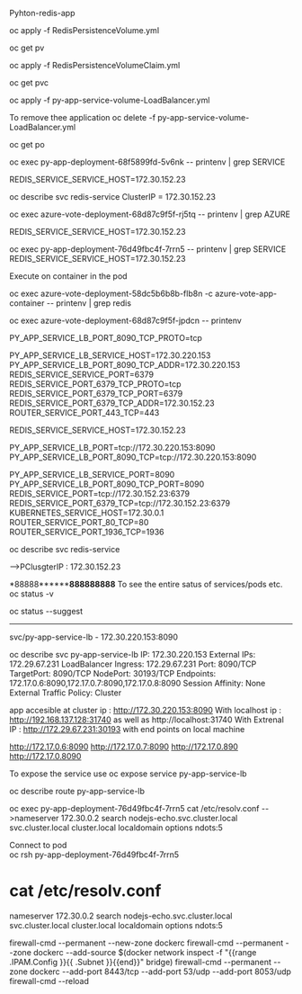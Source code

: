 

 Pyhton-redis-app

  

  oc apply -f RedisPersistenceVolume.yml

  oc get pv

  oc apply -f RedisPersistenceVolumeClaim.yml

  oc get pvc
  
  oc apply -f py-app-service-volume-LoadBalancer.yml

 To remove thee application
  oc delete  -f py-app-service-volume-LoadBalancer.yml

  oc get po

  oc exec  py-app-deployment-68f5899fd-5v6nk -- printenv | grep SERVICE

  REDIS_SERVICE_SERVICE_HOST=172.30.152.23

  oc describe svc redis-service
  ClusterIP = 172.30.152.23

  oc exec  azure-vote-deployment-68d87c9f5f-rj5tq -- printenv | grep AZURE

  REDIS_SERVICE_SERVICE_HOST=172.30.152.23

  oc exec py-app-deployment-76d49fbc4f-7rrn5  -- printenv | grep SERVICE
  REDIS_SERVICE_SERVICE_HOST=172.30.152.23


  Execute on container in the pod

  oc exec azure-vote-deployment-58dc5b6b8b-flb8n -c azure-vote-app-container  -- printenv | grep redis

  oc exec azure-vote-deployment-68d87c9f5f-jpdcn  -- printenv


   
PY_APP_SERVICE_LB_PORT_8090_TCP_PROTO=tcp
 
PY_APP_SERVICE_LB_SERVICE_HOST=172.30.220.153
PY_APP_SERVICE_LB_PORT_8090_TCP_ADDR=172.30.220.153
REDIS_SERVICE_SERVICE_PORT=6379
REDIS_SERVICE_PORT_6379_TCP_PROTO=tcp
REDIS_SERVICE_PORT_6379_TCP_PORT=6379
REDIS_SERVICE_PORT_6379_TCP_ADDR=172.30.152.23
ROUTER_SERVICE_PORT_443_TCP=443

REDIS_SERVICE_SERVICE_HOST=172.30.152.23

 
PY_APP_SERVICE_LB_PORT=tcp://172.30.220.153:8090
PY_APP_SERVICE_LB_PORT_8090_TCP=tcp://172.30.220.153:8090
 

PY_APP_SERVICE_LB_SERVICE_PORT=8090
PY_APP_SERVICE_LB_PORT_8090_TCP_PORT=8090
REDIS_SERVICE_PORT=tcp://172.30.152.23:6379
REDIS_SERVICE_PORT_6379_TCP=tcp://172.30.152.23:6379
KUBERNETES_SERVICE_HOST=172.30.0.1
ROUTER_SERVICE_PORT_80_TCP=80
ROUTER_SERVICE_PORT_1936_TCP=1936


  oc describe svc redis-service

 -->PClusgterIP : 172.30.152.23


  *88888********888888888**
  To see the entire satus of services/pods etc.
   oc status -v

  oc status --suggest

   ****************************************

  svc/py-app-service-lb - 172.30.220.153:8090


  oc describe svc py-app-service-lb
  IP:				172.30.220.153
 External IPs:             172.29.67.231
 LoadBalancer Ingress:     172.29.67.231
Port:                     <unset>  8090/TCP
TargetPort:               8090/TCP
NodePort:                 <unset>  30193/TCP
Endpoints:                172.17.0.6:8090,172.17.0.7:8090,172.17.0.8:8090
Session Affinity:         None
External Traffic Policy:  Cluster

  app accesible at cluster ip : http://172.30.220.153:8090
  With localhost ip : http://192.168.137.128:31740
 as well as http://localhost:31740
  With Extrenal IP : http://172.29.67.231:30193
  with end points on local machine

  http://172.17.0.6:8090
  http://172.17.0.7:8090
  http://172.17.0.890
  http://172.17.0.8090


  To expose the service use
  oc expose service py-app-service-lb


  oc describe route py-app-service-lb
  
  oc exec py-app-deployment-76d49fbc4f-7rrn5 cat /etc/resolv.conf
-->nameserver 172.30.0.2
search nodejs-echo.svc.cluster.local svc.cluster.local cluster.local localdomain
options ndots:5

  Connect to pod  
  oc rsh py-app-deployment-76d49fbc4f-7rrn5
# cat /etc/resolv.conf
nameserver 172.30.0.2
search nodejs-echo.svc.cluster.local svc.cluster.local cluster.local localdomain
options ndots:5


firewall-cmd --permanent --new-zone dockerc
firewall-cmd --permanent --zone dockerc --add-source $(docker network inspect -f "{{range .IPAM.Config }}{{ .Subnet }}{{end}}" bridge)
firewall-cmd --permanent --zone dockerc --add-port 8443/tcp --add-port 53/udp --add-port 8053/udp
firewall-cmd --reload
  



